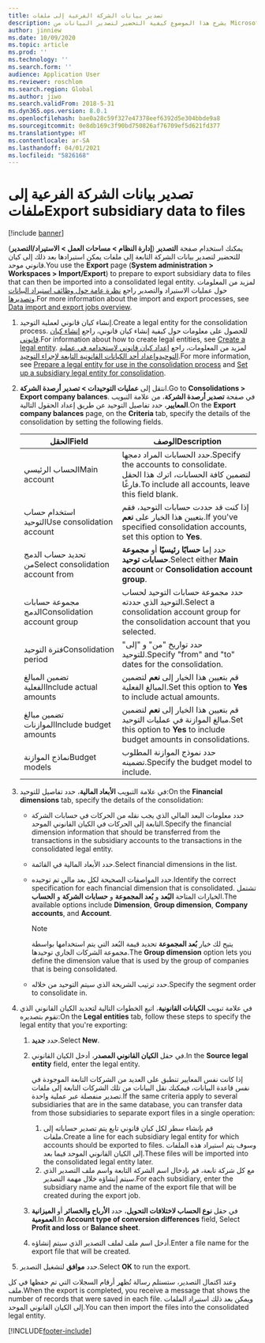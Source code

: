 ```yaml
---
title: تصدير بيانات الشركة الفرعية إلى ملفات
description: يشرح هذا الموضوع كيفية التحضير لتصدير البيانات من Microsoft Dynamics 365 Finance ثم استيرادها إلى كيان قانوني موحد.
author: jinniew
ms.date: 10/09/2020
ms.topic: article
ms.prod: ''
ms.technology: ''
ms.search.form: ''
audience: Application User
ms.reviewer: roschlom
ms.search.region: Global
ms.author: jiwo
ms.search.validFrom: 2018-5-31
ms.dyn365.ops.version: 8.0.1
ms.openlocfilehash: bae0a28c59f327e47378eef6392d5e304bbde9a8
ms.sourcegitcommit: 0e8db169c3f90bd750826af76709ef5d621fd377
ms.translationtype: HT
ms.contentlocale: ar-SA
ms.lasthandoff: 04/01/2021
ms.locfileid: "5826168"
---
```

# <a name="export-subsidiary-data-to-files"></a><span data-ttu-id="d31a4-103">تصدير بيانات الشركة الفرعية إلى ملفات</span><span class="sxs-lookup"><span data-stu-id="d31a4-103">Export subsidiary data to files</span></span>

[!include [banner](../includes/banner.md)]

<span data-ttu-id="d31a4-104">يمكنك استخدام صفحة **التصدير** (**إدارة النظام \> مساحات العمل \> الاستيراد/التصدير**) للتحضير لتصدير بيانات الشركة التابعة إلى ملفات يمكن استيرادها بعد ذلك إلى كيان قانوني موحد.</span><span class="sxs-lookup"><span data-stu-id="d31a4-104">You use the **Export** page (**System administration \> Workspaces \> Import/Export**) to prepare to export subsidiary data to files that can then be imported into a consolidated legal entity.</span></span> <span data-ttu-id="d31a4-105">لمزيد من المعلومات حول عمليات الاستيراد والتصدير راجع [نظرة عامة حول وظائف استيراد البيانات وتصديرها](../../fin-ops-core/dev-itpro/data-entities/data-import-export-job.md).</span><span class="sxs-lookup"><span data-stu-id="d31a4-105">For more information about the import and export processes, see [Data import and export jobs overview](../../fin-ops-core/dev-itpro/data-entities/data-import-export-job.md).</span></span>

1. <span data-ttu-id="d31a4-106">إنشاء كيان قانوني لعملية التوحيد.</span><span class="sxs-lookup"><span data-stu-id="d31a4-106">Create a legal entity for the consolidation process.</span></span> <span data-ttu-id="d31a4-107">للحصول على معلومات حول كيفية إنشاء كيان قانوني، راجع [إنشاء كيان قانوني](../../fin-ops-core/fin-ops/organization-administration/tasks/create-legal-entity.md).</span><span class="sxs-lookup"><span data-stu-id="d31a4-107">For information about how to create legal entities, see [Create a legal entity](../../fin-ops-core/fin-ops/organization-administration/tasks/create-legal-entity.md).</span></span> <span data-ttu-id="d31a4-108">لمزيد من المعلومات، راجع [إعداد كيان قانوني لاستخدامه في عملية التوحيد](prepare-company-for-consolidation.md)و[إعداد أحد الكيانات القانونية التابعة لإجراء التوحيد](set-up-subsidiary-company-for-consolidation.md).</span><span class="sxs-lookup"><span data-stu-id="d31a4-108">For more information, see [Prepare a legal entity for use in the consolidation process](prepare-company-for-consolidation.md) and [Set up a subsidiary legal entity for consolidation](set-up-subsidiary-company-for-consolidation.md).</span></span> 

2. <span data-ttu-id="d31a4-109">انتقل إلى **عمليات التوحيدات \> تصدير أرصدة الشركة**.</span><span class="sxs-lookup"><span data-stu-id="d31a4-109">Go to **Consolidations \> Export company balances**.</span></span> <span data-ttu-id="d31a4-110">في صفحة **تصدير أرصدة الشركة**، من علامة التبويب **المعايير**، حدد تفاصيل التوحيد عن طريق إعداد الحقول التالية.</span><span class="sxs-lookup"><span data-stu-id="d31a4-110">On the **Export company balances** page, on the **Criteria** tab, specify the details of the consolidation by setting the following fields.</span></span>

    | <span data-ttu-id="d31a4-111">الحقل</span><span class="sxs-lookup"><span data-stu-id="d31a4-111">Field</span></span>                             | <span data-ttu-id="d31a4-112">الوصف</span><span class="sxs-lookup"><span data-stu-id="d31a4-112">Description</span></span> |
    |-----------------------------------|-------|
    | <span data-ttu-id="d31a4-113">الحساب الرئيسي</span><span class="sxs-lookup"><span data-stu-id="d31a4-113">Main account</span></span>                      | <span data-ttu-id="d31a4-114">حدد الحسابات المراد دمجها.</span><span class="sxs-lookup"><span data-stu-id="d31a4-114">Specify the accounts to consolidate.</span></span> <span data-ttu-id="d31a4-115">لتضمين كافة الحسابات، اترك هذا الحقل فارغًا.</span><span class="sxs-lookup"><span data-stu-id="d31a4-115">To include all accounts, leave this field blank.</span></span> |
    | <span data-ttu-id="d31a4-116">استخدام حساب التوحيد</span><span class="sxs-lookup"><span data-stu-id="d31a4-116">Use consolidation account</span></span>         | <span data-ttu-id="d31a4-117">إذا كنت قد حددت حسابات التوحيد، فقم بتعيين هذا الخيار على **نعم**.</span><span class="sxs-lookup"><span data-stu-id="d31a4-117">If you've specified consolidation accounts, set this option to **Yes**.</span></span> |
    | <span data-ttu-id="d31a4-118">تحديد حساب الدمج من</span><span class="sxs-lookup"><span data-stu-id="d31a4-118">Select consolidation account from</span></span> | <span data-ttu-id="d31a4-119">حدد إما **حسابًا رئيسيًا** أو **مجموعة حسابات توحيد**.</span><span class="sxs-lookup"><span data-stu-id="d31a4-119">Select either **Main account** or **Consolidation account group**.</span></span> |
    | <span data-ttu-id="d31a4-120">مجموعة حسابات الدمج</span><span class="sxs-lookup"><span data-stu-id="d31a4-120">Consolidation account group</span></span>       | <span data-ttu-id="d31a4-121">حدد مجموعة حسابات التوحيد لحساب التوحيد الذي حددته.</span><span class="sxs-lookup"><span data-stu-id="d31a4-121">Select a consolidation account group for the consolidation account that you selected.</span></span> |
    | <span data-ttu-id="d31a4-122">فترة التوحيد</span><span class="sxs-lookup"><span data-stu-id="d31a4-122">Consolidation period</span></span>              | <span data-ttu-id="d31a4-123">حدد تواريخ "من" و "إلى" للتوحيد.</span><span class="sxs-lookup"><span data-stu-id="d31a4-123">Specify "from" and "to" dates for the consolidation.</span></span> |
    | <span data-ttu-id="d31a4-124">تضمين المبالغ الفعلية</span><span class="sxs-lookup"><span data-stu-id="d31a4-124">Include actual amounts</span></span>            | <span data-ttu-id="d31a4-125">قم بتعيين هذا الخيار إلى **نعم** لتضمين المبالغ الفعلية.</span><span class="sxs-lookup"><span data-stu-id="d31a4-125">Set this option to **Yes** to include actual amounts.</span></span> |
    | <span data-ttu-id="d31a4-126">تضمين مبالغ الموازنات</span><span class="sxs-lookup"><span data-stu-id="d31a4-126">Include budget amounts</span></span>            | <span data-ttu-id="d31a4-127">قم بتعيين هذا الخيار إلى **نعم** لتضمين مبالغ الموازنة في عمليات التوحيد.</span><span class="sxs-lookup"><span data-stu-id="d31a4-127">Set this option to **Yes** to include budget amounts in consolidations.</span></span> |
    | <span data-ttu-id="d31a4-128">نماذج الموازنة</span><span class="sxs-lookup"><span data-stu-id="d31a4-128">Budget models</span></span>                     | <span data-ttu-id="d31a4-129">حدد نموذج الموازنة المطلوب تضمينه.</span><span class="sxs-lookup"><span data-stu-id="d31a4-129">Specify the budget model to include.</span></span> |

3. <span data-ttu-id="d31a4-130">في علامة التبويب **الأبعاد المالية**، حدد تفاصيل للتوحيد:</span><span class="sxs-lookup"><span data-stu-id="d31a4-130">On the **Financial dimensions** tab, specify the details of the consolidation:</span></span>

    - <span data-ttu-id="d31a4-131">حدد معلومات البعد المالي الذي يجب نقله من الحركات في حسابات الشركة التابعة إلى الحركات في الكيان القانوني الموحد.</span><span class="sxs-lookup"><span data-stu-id="d31a4-131">Specify the financial dimension information that should be transferred from the transactions in the subsidiary accounts to the transactions in the consolidated legal entity.</span></span>
    - <span data-ttu-id="d31a4-132">حدد الأبعاد المالية في القائمة.</span><span class="sxs-lookup"><span data-stu-id="d31a4-132">Select financial dimensions in the list.</span></span>
    - <span data-ttu-id="d31a4-133">حدد المواصفات الصحيحة لكل بعد مالي تم توحيده.</span><span class="sxs-lookup"><span data-stu-id="d31a4-133">Identify the correct specification for each financial dimension that is consolidated.</span></span> <span data-ttu-id="d31a4-134">تشتمل الخيارات المتاحة **البُعد** و **بُعد المجموعة** و **حسابات الشركة** و **الحساب**.</span><span class="sxs-lookup"><span data-stu-id="d31a4-134">The available options include **Dimension**, **Group dimension**, **Company accounts**, and **Account**.</span></span>

        > [!NOTE]
        > <span data-ttu-id="d31a4-135">يتيح لك خيار **بُعد المجموعة** تحديد قيمة البُعد التي يتم استخدامها بواسطة مجموعة الشركات الجاري توحيدها.</span><span class="sxs-lookup"><span data-stu-id="d31a4-135">The **Group dimension** option lets you define the dimension value that is used by the group of companies that is being consolidated.</span></span>

    - <span data-ttu-id="d31a4-136">حدد ترتيب الشريحة الذي سيتم التوحيد من خلاله.</span><span class="sxs-lookup"><span data-stu-id="d31a4-136">Specify the segment order to consolidate in.</span></span>

4. <span data-ttu-id="d31a4-137">في علامة تبويب **الكيانات القانونية**، اتبع الخطوات التالية لتحديد الكيان القانوني الذي تقوم بتصديره:</span><span class="sxs-lookup"><span data-stu-id="d31a4-137">On the **Legal entities** tab, follow these steps to specify the legal entity that you're exporting:</span></span>

    1. <span data-ttu-id="d31a4-138">حدد **جديد**.</span><span class="sxs-lookup"><span data-stu-id="d31a4-138">Select **New**.</span></span>
    2. <span data-ttu-id="d31a4-139">في حقل **الكيان القانوني المصدر**، أدخل الكيان القانوني.</span><span class="sxs-lookup"><span data-stu-id="d31a4-139">In the **Source legal entity** field, enter the legal entity.</span></span>

        <span data-ttu-id="d31a4-140">إذا كانت نفس المعايير تنطبق على العديد من الشركات التابعة الموجودة في نفس قاعدة البيانات، فيمكنك نقل البيانات من تلك الشركات التابعة إلى ملفات تصدير منفصلة عبر عملية واحدة.</span><span class="sxs-lookup"><span data-stu-id="d31a4-140">If the same criteria apply to several subsidiaries that are in the same database, you can transfer data from those subsidiaries to separate export files in a single operation:</span></span>

        1. <span data-ttu-id="d31a4-141">قم بإنشاء سطر لكل كيان قانوني تابع يتم تصدير حساباته إلى ملفات.</span><span class="sxs-lookup"><span data-stu-id="d31a4-141">Create a line for each subsidiary legal entity for which accounts should be exported to files.</span></span> <span data-ttu-id="d31a4-142">وسوف يتم استيراد هذه الملفات إلى الكيان القانوني الموحد فيما بعد.</span><span class="sxs-lookup"><span data-stu-id="d31a4-142">These files will be imported into the consolidated legal entity later.</span></span>
        2. <span data-ttu-id="d31a4-143">مع كل شركة تابعة، قم بإدخال اسم الشركة التابعة واسم ملف التصدير الذي سيتم إنشاؤه خلال مهمة التصدير.</span><span class="sxs-lookup"><span data-stu-id="d31a4-143">For each subsidiary, enter the subsidiary name and the name of the export file that will be created during the export job.</span></span>

    3. <span data-ttu-id="d31a4-144">في حقل **نوع الحساب لاختلافات التحويل**، حدد **الأرباح والخسائر** أو **الميزانية العمومية**.</span><span class="sxs-lookup"><span data-stu-id="d31a4-144">In **Account type of conversion differences** field, Select **Profit and loss** or **Balance sheet**.</span></span>
    4. <span data-ttu-id="d31a4-145">أدخل اسم ملف لملف التصدير الذي سيتم إنشاؤه.</span><span class="sxs-lookup"><span data-stu-id="d31a4-145">Enter a file name for the export file that will be created.</span></span>

5. <span data-ttu-id="d31a4-146">حدد **موافق** لتشغيل التصدير.</span><span class="sxs-lookup"><span data-stu-id="d31a4-146">Select **OK** to run the export.</span></span>

<span data-ttu-id="d31a4-147">وعند اكتمال التصدير، ستستلم رسالة تُظهر أرقام السجلات التي تم حفظها في كل ملف.</span><span class="sxs-lookup"><span data-stu-id="d31a4-147">When the export is completed, you receive a message that shows the number of records that were saved in each file.</span></span> <span data-ttu-id="d31a4-148">ويمكن بعد ذلك استيراد الملفات إلى الكيان القانوني الموحد.</span><span class="sxs-lookup"><span data-stu-id="d31a4-148">You can then import the files into the consolidated legal entity.</span></span>


[!INCLUDE[footer-include](../../includes/footer-banner.md)]